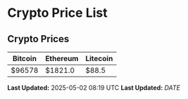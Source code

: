 # Crypto Price List

## Crypto Prices
| Bitcoin | Ethereum | Litecoin |
| ------- | -------- | -------- |
| $96578 | $1821.0 | $88.5 |
**Last Updated:** 2025-05-02 08:19 UTC
**Last Updated:** $DATE$

